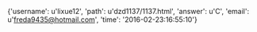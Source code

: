 {'username': u'lixue12', 'path': u'dzd1137/1137.html', 'answer': u'C', 'email': u'freda9435@hotmail.com', 'time': '2016-02-23:16:55:10'}